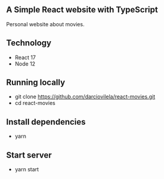 
## A Simple React website with TypeScript

Personal website about movies.

## Technology

- React 17
- Node 12

## Running locally
- git clone https://github.com/darciovilela/react-movies.git
- cd react-movies

## Install dependencies
- yarn

## Start server
- yarn start
